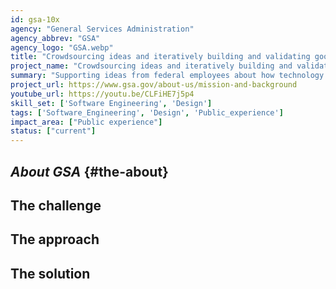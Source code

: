 ```yaml
---
id: gsa-10x
agency: "General Services Administration"
agency_abbrev: "GSA"
agency_logo: "GSA.webp"
title: "Crowdsourcing ideas and iteratively building and validating good-for-government solutions"
project_name: "Crowdsourcing ideas and iteratively building and validating good-for-government solutions"
summary: "Supporting ideas from federal employees about how technology can improve customer experience as part of the General Services Administration's 10x program."
project_url: https://www.gsa.gov/about-us/mission-and-background
youtube_url: https://youtu.be/CLFiHE7j5p4
skill_set: ['Software Engineering', 'Design']
tags: ['Software_Engineering', 'Design', 'Public_experience']
impact_area: ["Public experience"]
status: ["current"]
---
```


## *About GSA* {#the-about}

## The challenge

## The approach

## The solution 


